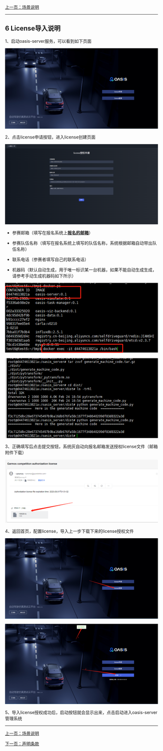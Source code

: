 [上一页：场景说明](scenarios.md)

***

## 6 License导入说明

1、启动oasis-server服务，可以看到如下页面

![](js/images/license/image.png)

2、点击license申请按钮，进入license创建页面

![](js/images/license/image1.png)

- 参赛邮箱（填写在报名系统上[__报名的邮箱__](https://race.carsmos.cn/contests)）

- 参赛队伍名称（填写在报名系统上填写的队伍名称，系统根据邮箱自动带出队伍名称）

- 联系电话（参赛者填写自己的联系电话）

- 机器码（默认自动生成，用于唯一标识某一台机器，如果不能自动生成生成，请参考手动生成机器码如下所示）

![](js/images/license/image2.png)

![](js/images/license/image3.png)

3、正确填写后点击提交按钮，系统灰自动向报名邮箱发送授权license文件（邮箱附件下载）

![](js/images/license/image4.png)

4、返回首页，配置license，导入上一步下载下来的license授权文件

![](js/images/license/image5.png)

![](js/images/license/image6.png)

5、导入license授权成功后，启动按钮就会显示出来，点击启动进入oasis-server管理系统

***

[上一页：场景说明](scenarios.md)

[下一页：声明条款](clause.md)